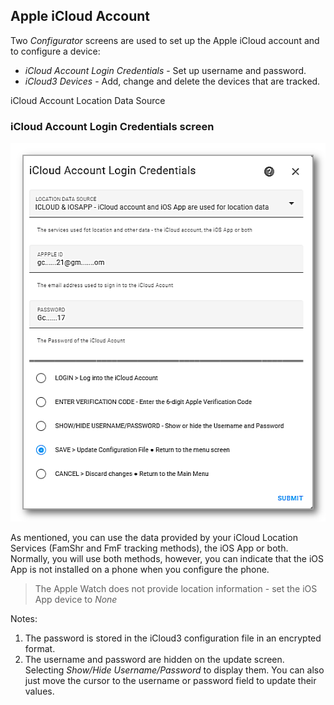 ## Apple iCloud Account

Two *Configurator* screens are used to set up the Apple iCloud account and to configure a device:

- *iCloud Account Login Credentials* - Set up username and password.
- *iCloud3 Devices* - Add, change and delete the devices that are tracked.

iCloud Account Location Data Source

### iCloud Account Login Credentials screen

![](../images/cf-acct-login.png) 



As mentioned, you can use the data provided by your iCloud Location Services (FamShr and FmF tracking methods), the iOS App or both. Normally, you will use both methods, however, you can indicate that the iOS App is not installed on a phone when you configure the phone. 

> The Apple Watch does not provide location information - set the iOS App device to *None*

Notes:

1. The password is stored in the iCloud3 configuration file in an encrypted format.
2. The username and password are hidden on the update screen. Selecting *Show/Hide Username/Password* to display them. You can also just move the cursor to the username or password field to update their values.



